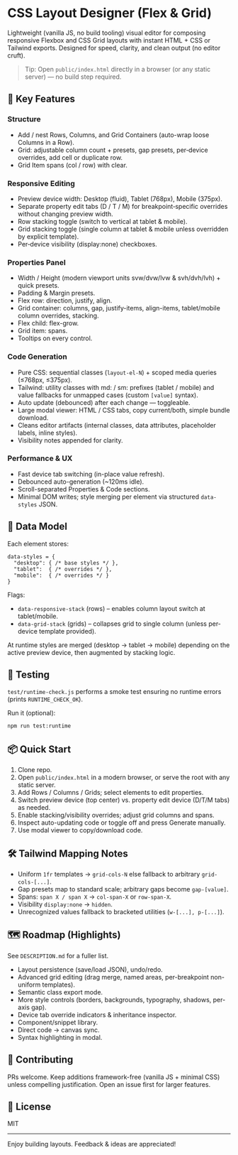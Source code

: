 # CSS Layout Designer (Flex & Grid)

Lightweight (vanilla JS, no build tooling) visual editor for composing responsive Flexbox and CSS Grid layouts with instant HTML + CSS or Tailwind exports. Designed for speed, clarity, and clean output (no editor cruft).

> Tip: Open `public/index.html` directly in a browser (or any static server) — no build step required.

## 🚀 Key Features

### Structure

* Add / nest Rows, Columns, and Grid Containers (auto-wrap loose Columns in a Row).
* Grid: adjustable column count + presets, gap presets, per‑device overrides, add cell or duplicate row.
* Grid Item spans (col / row) with clear.

### Responsive Editing

* Preview device width: Desktop (fluid), Tablet (768px), Mobile (375px).
* Separate property edit tabs (D / T / M) for breakpoint‑specific overrides without changing preview width.
* Row stacking toggle (switch to vertical at tablet & mobile).
* Grid stacking toggle (single column at tablet & mobile unless overridden by explicit template).
* Per‑device visibility (display:none) checkboxes.

### Properties Panel

* Width / Height (modern viewport units svw/dvw/lvw & svh/dvh/lvh) + quick presets.
* Padding & Margin presets.
* Flex row: direction, justify, align.
* Grid container: columns, gap, justify-items, align-items, tablet/mobile column overrides, stacking.
* Flex child: flex-grow.
* Grid item: spans.
* Tooltips on every control.

### Code Generation

* Pure CSS: sequential classes (`layout-el-N`) + scoped media queries (≤768px, ≤375px).
* Tailwind: utility classes with md: / sm: prefixes (tablet / mobile) and value fallbacks for unmapped cases (custom `[value]` syntax).
* Auto update (debounced) after each change — toggleable.
* Large modal viewer: HTML / CSS tabs, copy current/both, simple bundle download.
* Cleans editor artifacts (internal classes, data attributes, placeholder labels, inline styles).
* Visibility notes appended for clarity.

### Performance & UX

* Fast device tab switching (in-place value refresh).
* Debounced auto-generation (~120ms idle).
* Scroll-separated Properties & Code sections.
* Minimal DOM writes; style merging per element via structured `data-styles` JSON.

## 🧠 Data Model

Each element stores:

```jsonc
data-styles = {
  "desktop": { /* base styles */ },
  "tablet":  { /* overrides */ },
  "mobile":  { /* overrides */ }
}
```

Flags:

* `data-responsive-stack` (rows) – enables column layout switch at tablet/mobile.
* `data-grid-stack` (grids) – collapses grid to single column (unless per-device template provided).

At runtime styles are merged (desktop → tablet → mobile) depending on the active preview device, then augmented by stacking logic.

## 🧪 Testing

`test/runtime-check.js` performs a smoke test ensuring no runtime errors (prints `RUNTIME_CHECK_OK`).

Run it (optional):

```bash
npm run test:runtime
```

## 📦 Quick Start

1. Clone repo.
2. Open `public/index.html` in a modern browser, or serve the root with any static server.
3. Add Rows / Columns / Grids; select elements to edit properties.
4. Switch preview device (top center) vs. property edit device (D/T/M tabs) as needed.
5. Enable stacking/visibility overrides; adjust grid columns and spans.
6. Inspect auto-updating code or toggle off and press Generate manually.
7. Use modal viewer to copy/download code.

## 🛠 Tailwind Mapping Notes

* Uniform `1fr` templates → `grid-cols-N` else fallback to arbitrary `grid-cols-[...]`.
* Gap presets map to standard scale; arbitrary gaps become `gap-[value]`.
* Spans: `span X / span X` → `col-span-X` or `row-span-X`.
* Visibility `display:none` → `hidden`.
* Unrecognized values fallback to bracketed utilities (`w-[...], p-[...]`).

## 🗺 Roadmap (Highlights)

See `DESCRIPTION.md` for a fuller list.

* Layout persistence (save/load JSON), undo/redo.
* Advanced grid editing (drag merge, named areas, per-breakpoint non-uniform templates).
* Semantic class export mode.
* More style controls (borders, backgrounds, typography, shadows, per-axis gap).
* Device tab override indicators & inheritance inspector.
* Component/snippet library.
* Direct code → canvas sync.
* Syntax highlighting in modal.

## 🤝 Contributing

PRs welcome. Keep additions framework-free (vanilla JS + minimal CSS) unless compelling justification. Open an issue first for larger features.

## 📄 License

MIT

---
Enjoy building layouts. Feedback & ideas are appreciated!
